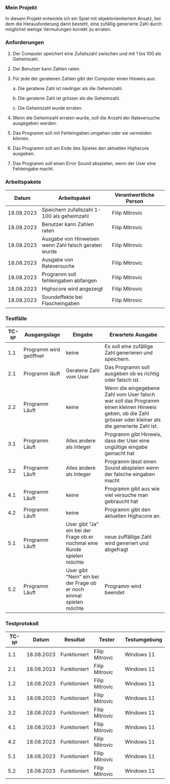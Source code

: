 ### Mein Projekt

In diesem Projekt entwickle ich ein Spiel mit objektorientiertem Ansatz, bei dem die Herausforderung darin besteht, eine zufällig generierte Zahl durch möglichst wenige Vermutungen korrekt zu erraten.

### Anforderungen
1.	Der Computer speichert eine Zufallszahl zwischen und mit 1 bis 100 als Geheimzahl.
2.	Der Benutzer kann Zahlen raten.
3.	Für jede der geratenen Zahlen gibt der Computer einen Hinweis aus:
   
    a.	Die geratene Zahl ist niedriger als die Geheimzahl.
  	
    b.	Die geratene Zahl ist grösser als die Geheimzahl.
  	
    c.	Die Geheimzahl wurde erraten.
  	
5.	Wenn die Geheimzahl erraten wurde, soll die Anzahl der Rateversuche ausgegeben werden.
6.	Das Programm soll mit Fehleingaben umgehen oder sie vermeiden können.
7.	Das Programm soll am Ende des Spieles den aktuellen Highscore ausgeben.
8.	Das Programm soll einen Error Sound abspielen, wenn der User eine Fehleingabe macht.


### Arbeitspakete

|Datum|	Arbeitspaket|	Verantwortliche Person||
| ---- | ------------ | ------- | ----------------- |
|18.08.2023|	Speichern zufallszahl 1-100 als geheimzahl|	Filip Mitrovic|
|18.08.2023|Benutzer kann Zahlen raten|	Filip Mitrovic|
|18.08.2023|	Ausgabe von Hinweisen wenn Zahl falsch geraten wurde|	Filip Mitrovic|
|18.08.2023|	Ausgabe von Rateversuche|	Filip Mitrovic|
|18.08.2023|	Programm soll fehleingaben abfangen|	Filip Mitrovic|
|18.08.2023|	Highscore wird angezeigt|	Filip Mitrovic|
|18.08.2023|	Soundeffekte bei Flascheingaben|	Filip Mitrovic|




### Testfälle

| TC-№ | Ausgangslage | Eingabe | Erwartete Ausgabe |
| ---- | ------------ | ------- | ----------------- |
|      1.1      |   Programm wird geöffnet   |keine|Es soll eine zufällige Zahl generieren und speichern.        |
|     2.1       |     Programm läuft|Geratene Zahl vom User    |  Das Programm soll ausgeben ob es richtig oder falsch ist.                               |
| 2.2|   Programm Läuft  |  keine             |    Wenn die eingegebene Zahl vom User falsch war soll das Programm einen kleinen Hinweis geben, ob die Zahl grösser oder kleiner als die generierte Zahl ist.|
|  3.1   |     Programm Läuft |Alles andere als Integer| Programm gibt Hinweis, dass der User eine ungültige eingabe gemacht hat   |
|  3.2      |    Programm Läuft|Alles andere als Integer  |Programm lässt einen Sound abspielen wenn der falsche eingaben macht  |
|   4.1         |     Programm Läuft|keine     |Programm gibt aus wie viel versuche man gebraucht hat                                 |
|   4.2         |    Programm Läuft    |        keine       |    Programm gibt den aktuellen Highscore an.     |
|       5.1     |    Programm Läuft    |    User gibt "Ja" ein bei der Frage ob er nochmal eine Runde spielen möchte           |   neue zuffällige Zahl wird generiert und abgefragt |
|       5.2     |     Programm Läuft   |  User gibt "Nein" ein bei der Frage ob er noch einmal spielen möchte             |     Programm wird beendet                            |

### Testprotokoll

| TC-№ | Datum | Resultat | Tester |Testumgebung|
| ---- | ----- | -------- | ------ | ------ |
| 1.1  |    18.08.2023   |     Funktioniert     |  Filip Mitrovic      |Windows 11|
| 2.1  |    18.08.2023   |     Funktioniert     |  Filip Mitrovic      |Windows 11|
| 1.2  |    18.08.2023   |     Funktioniert     |  Filip Mitrovic      |Windows 11|
| 3.1  |    18.08.2023   |     Funktioniert     |  Filip Mitrovic      |Windows 11|
| 3.2  |    18.08.2023   |     Funktioniert     |  Filip Mitrovic      |Windows 11|
| 4.1  |    18.08.2023   |     Funktioniert     |  Filip Mitrovic      |Windows 11|
| 4.2  |    18.08.2023   |     Funktioniert     |  Filip Mitrovic      |Windows 11|
| 5.1  |    18.08.2023   |     Funktioniert     |  Filip Mitrovic      |Windows 11|
| 5.2  |    18.08.2023   |     Funktioniert     |  Filip Mitrovic      |Windows 11|
